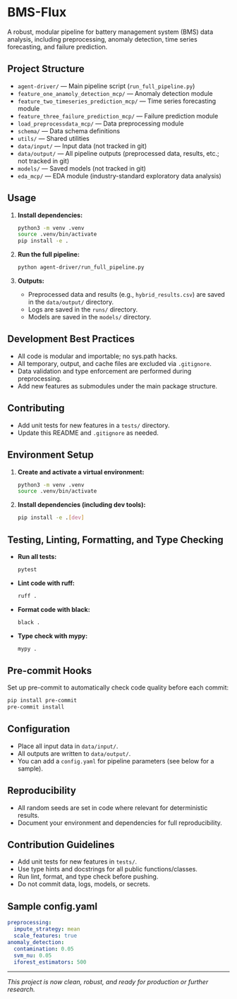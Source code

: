 # BMS-Flux

A robust, modular pipeline for battery management system (BMS) data analysis, including preprocessing, anomaly detection, time series forecasting, and failure prediction.

## Project Structure

- `agent-driver/` — Main pipeline script (`run_full_pipeline.py`)
- `feature_one_anamoly_detection_mcp/` — Anomaly detection module
- `feature_two_timeseries_prediction_mcp/` — Time series forecasting module
- `feature_three_failure_prediction_mcp/` — Failure prediction module
- `load_preprocessdata_mcp/` — Data preprocessing module
- `schema/` — Data schema definitions
- `utils/` — Shared utilities
- `data/input/` — Input data (not tracked in git)
- `data/output/` — All pipeline outputs (preprocessed data, results, etc.; not tracked in git)
- `models/` — Saved models (not tracked in git)
- `eda_mcp/` — EDA module (industry-standard exploratory data analysis)

## Usage

1. **Install dependencies:**
   ```sh
   python3 -m venv .venv
   source .venv/bin/activate
   pip install -e .
   ```

2. **Run the full pipeline:**
   ```sh
   python agent-driver/run_full_pipeline.py
   ```

3. **Outputs:**
   - Preprocessed data and results (e.g., `hybrid_results.csv`) are saved in the `data/output/` directory.
   - Logs are saved in the `runs/` directory.
   - Models are saved in the `models/` directory.

## Development Best Practices
- All code is modular and importable; no sys.path hacks.
- All temporary, output, and cache files are excluded via `.gitignore`.
- Data validation and type enforcement are performed during preprocessing.
- Add new features as submodules under the main package structure.

## Contributing
- Add unit tests for new features in a `tests/` directory.
- Update this README and `.gitignore` as needed.

## Environment Setup

1. **Create and activate a virtual environment:**
   ```sh
   python3 -m venv .venv
   source .venv/bin/activate
   ```
2. **Install dependencies (including dev tools):**
   ```sh
   pip install -e .[dev]
   ```

## Testing, Linting, Formatting, and Type Checking

- **Run all tests:**
  ```sh
  pytest
  ```
- **Lint code with ruff:**
  ```sh
  ruff .
  ```
- **Format code with black:**
  ```sh
  black .
  ```
- **Type check with mypy:**
  ```sh
  mypy .
  ```

## Pre-commit Hooks

Set up pre-commit to automatically check code quality before each commit:
```sh
pip install pre-commit
pre-commit install
```

## Configuration
- Place all input data in `data/input/`.
- All outputs are written to `data/output/`.
- You can add a `config.yaml` for pipeline parameters (see below for a sample).

## Reproducibility
- All random seeds are set in code where relevant for deterministic results.
- Document your environment and dependencies for full reproducibility.

## Contribution Guidelines
- Add unit tests for new features in `tests/`.
- Use type hints and docstrings for all public functions/classes.
- Run lint, format, and type check before pushing.
- Do not commit data, logs, models, or secrets.

## Sample config.yaml
```yaml
preprocessing:
  impute_strategy: mean
  scale_features: true
anomaly_detection:
  contamination: 0.05
  svm_nu: 0.05
  iforest_estimators: 500
```

---

*This project is now clean, robust, and ready for production or further research.*